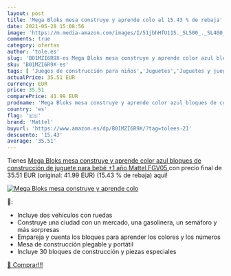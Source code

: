 ```yaml
---
layout: post
title: 'Mega Bloks mesa construye y aprende colo al 15.43 % de rebaja'
date: 2021-05-28 15:08:56
image: 'https://m.media-amazon.com/images/I/51jbhHfU11S._SL500_._SL400_.jpg'
comments: true
category: ofertas
author: 'tole.es'
slug: 'B01MZI6R9X-es Mega Bloks mesa construye y aprende color azul bloques de...'
sku: 'B01MZI6R9X-es'
tags: [ 'Juegos de construcción para niños','Juguetes','Juguetes y juegos','bebé','mattel', ]
actualPrice: 35.51 EUR
currency: EUR
price: 35.51
comparePrice: 41.99 EUR
prodname: 'Mega Bloks mesa construye y aprende color azul bloques de construcción de juguete para bebé +1 año  Mattel FGV05 '
country: 'es'
flag: '🇪🇸'
brand: 'Mattel'
buyurl: 'https://www.amazon.es/dp/B01MZI6R9X/?tag=tolees-21'
descuento: '15.43'
average: '35.51'
---
```


Tienes [Mega Bloks mesa construye y aprende color azul bloques de construcción de juguete para bebé +1 año  Mattel FGV05 ](https://www.amazon.es/dp/B01MZI6R9X/?tag=tolees-21) con precio final de  35.51 EUR (original: 41.99 EUR) (15.43 %  de rebaja) aqui!

[![Mega Bloks mesa construye y aprende colo](https://m.media-amazon.com/images/I/51jbhHfU11S._SL500_._SL400_.jpg)](https://www.amazon.es/dp/B01MZI6R9X/?tag=tolees-21)

🔎:

- Incluye dos vehículos con ruedas
- Construye una ciudad con un mercado, una gasolinera, un semáforo y más sorpresas
- Empareja y cuenta los bloques para aprender los colores y los números
- Mesa de construcción plegable y portátil
- Incluye 30 bloques de construcción y piezas especiales

[🛒 Comprar!!!](https://www.amazon.es/dp/B01MZI6R9X/?tag=tolees-21)
